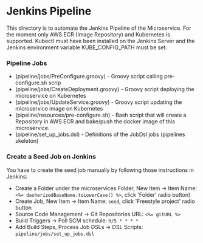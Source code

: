 Jenkins Pipeline
================
This directory is to automate the Jenkins Pipeline of the Microservice. For the moment only AWS ECR (Image Repository) and Kubernetes is supported.
Kubectl must have been installed on the Jenkins Server and the Jenkins environment variable KUBE_CONFIG_PATH must be set.

### Pipeline Jobs

* (pipeline/jobs/PreConfigure.groovy)       - Groovy script calling pre-configure.sh scrip
* (pipeline/jobs/CreateDeployment.groovy)   - Groovy script deploying the microservice on Kubernetes 
* (pipeline/jobs/UpdateService.groovy) 	    - Groovy script updating the microservice image on Kubernetes 
* (pipeline/resources/pre-configure.sh)     - Bash script that will create a Repository in AWS ECR and bake/push the docker image of this microservice. 
* (pipeline/set_up_jobs.dsl)                - Definitions of the JobDsl jobs (pipelines skeleton)

### Create a Seed Job on Jenkins

You have to create the seed job manually by following those instructions in Jenkins:

* Create a Folder under the microservices Folder, New Item -> Item Name: `<%= dasherizedBaseName.toLowerCase() %>`, click 'Folder' radio button)
* Create Job, New Item -> Item Name: `seed`, click 'Freestyle project' radio button
* Source Code Management -> Git Repositories URL: `<%= gitURL %>`
* Build Triggers -> Poll SCM schedule: `H/5 * * * *`
* Add Build Steps, Process Job DSLs -> DSL Scripts: `pipeline/jobs/set_up_jobs.dsl`
